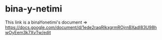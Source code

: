 # bina-y-netimi

This link is a binaYonetimi's document => https://docs.google.com/document/d/1ede2raqRIkxgrmROjrnBXadI83U98hwOyEem3k7XvTw/edit
